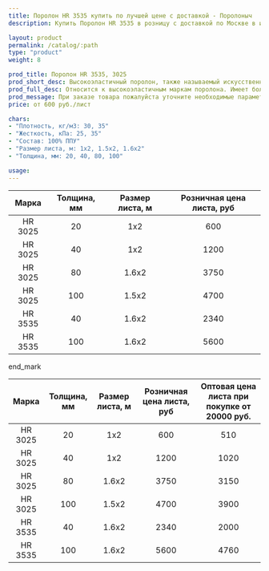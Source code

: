 ```yaml
---
title: Поролон HR 3535 купить по лучшей цене с доставкой - Поролоныч
description: Купить Поролон HR 3535 в розницу с доставкой по Москве в интернет-магазине Поролоныча.

layout: product
permalink: /catalog/:path
type: "product"
weight: 8

prod_title: Поролон HR 3535, 3025
prod_short_desc: Высокоэластичный поролон, также называемый искусственный латекс. В этом поролоне не остаются вмятины даже после длительной эксплуатации.
prod_full_desc: Относится к высокоэластичным маркам поролона. Имеет большое значение плотности и пониженное значение жесткости. HR-марки обладают высокой несущей способностью, повышенной комфортностью и высоким показателем восстанавливаемости. HR 3535 эффективно «работает» при низких и высоких нагрузках за счет ячеек разного размера. Эта особенность HR-марок способствует применению HR 3535 в мебели для людей разного веса.
prod_message: При заказе товара пожалуйста уточните необходимые параметры (толщина, размер листа и количество листов).
price: от 600 руб./лист

chars:
- "Плотность, кг/м3: 30, 35"
- "Жесткость, кПа: 25, 35"
- "Состав: 100% ППУ"
- "Размер листа, м: 1х2, 1.5х2, 1.6х2"
- "Толщина, мм: 20, 40, 80, 100"

usage:
---
```

Марка | Толщина, мм | Размер листа, м | Розничная цена листа, руб |
|:-----------:|:-----------:|:---------------:|:-------------------:|
HR 3025|20|1x2|600
HR 3025|40|1x2|1200
HR 3025|80|1.6x2|3750
HR 3025|100|1.5x2|4700
HR 3535|40|1.6x2|2340
HR 3535|100|1.6x2|5600

end_mark

|Марка | Толщина, мм | Размер листа, м | Розничная цена листа, руб |  Оптовая цена листа при покупке от 20000 руб. |
|:-----------:|:-----------:|:---------------:|:-------------------:|:---------------------------:|
HR 3025|20|1x2|600|510
HR 3025|40|1x2|1200|1020
HR 3025|80|1.6x2|3750|3150
HR 3025|100|1.5x2|4700|3900
HR 3535|40|1.6x2|2340|2000
HR 3535|100|1.6x2|5600|4760